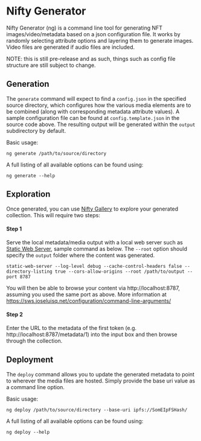 # Nifty Generator

Nifty Generator (ng) is a command line tool for generating NFT images/video/metadata based on a json configuration file. It works by randomly selecting attribute options and layering them to generate images. Video files are generated if audio files are included.

NOTE: this is still pre-release and as such, things such as config file structure are still subject to change. 

## Generation
   
The `generate` command will expect to find a `config.json` in the specified source directory, which configures how the various media elements are to be combined (along with corresponding metadata attribute values). A sample configuration file can be found at `config.template.json` in the source code above. The resulting output will be generated within the `output` subdirectory by default.

Basic usage:
    
    ng generate /path/to/source/directory

A full listing of all available options can be found using:

    ng generate --help

##  Exploration
Once generated, you can use [Nifty Gallery](https://niftygallery.evilrobot.industries) to explore your generated collection. This will require two steps:

#### Step 1
Serve the local metadata/media output with a local web server such as [Static Web Server](https://sws.joseluisq.net), sample command as below. The `--root` option should specify the `output` folder where the content was generated. 

    static-web-server --log-level debug --cache-control-headers false --directory-listing true --cors-allow-origins --root /path/to/output --port 8787

You will then be able to browse your content via http://localhost:8787, assuming you used the same port as above. More information at https://sws.joseluisq.net/configuration/command-line-arguments/

#### Step 2
Enter the URL to the metadata of the first token (e.g. http://localhost:8787/metadata/1) into the input box and then browse through the collection.

## Deployment

The `deploy` command allows you to update the generated metadata to point to wherever the media files are hosted. Simply provide the base uri value as a command line option.

Basic usage:
    
    ng deploy /path/to/source/directory --base-uri ipfs://SomEIpFSHash/ 
    
A full listing of all available options can be found using:

    ng deploy --help
